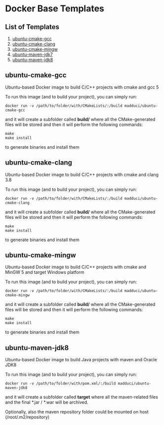 # Docker Base Templates

## List of Templates
1. [ubuntu-cmake-gcc](#ubuntu-cmake-gcc)
2. [ubuntu-cmake-clang](#ubuntu-cmake-clang)
3. [ubuntu-cmake-mingw](#ubuntu-cmake-mingw)
4. [ubuntu-maven-jdk7](#ubuntu-maven-jdk7)
4. [ubuntu-maven-jdk8](#ubuntu-maven-jdk8)

## ubuntu-cmake-gcc

Ubuntu-based Docker image to build C/C++ projects with cmake and gcc 5

To run this image (and to build your project), you can simply run:

	docker run -v /path/to/folder/with/CMakeLists/:/build madduci/ubuntu-cmake-gcc

and it will create a subfolder called **build/** where all the CMake-generated files will be stored and then it will perform the following commands: 

	make
	make install

to generate binaries and install them

## ubuntu-cmake-clang

Ubuntu-based Docker image to build C/C++ projects with cmake and clang 3.8

To run this image (and to build your project), you can simply run:

	docker run -v /path/to/folder/with/CMakeLists/:/build madduci/ubuntu-cmake-clang

and it will create a subfolder called **build/** where all the CMake-generated files will be stored and then it will perform the following commands: 

	make
	make install

to generate binaries and install them

## ubuntu-cmake-mingw

Ubuntu-based Docker image to build C/C++ projects with cmake and MinGW 5 and target Windows platform

To run this image (and to build your project), you can simply run:

	docker run -v /path/to/folder/with/CMakeLists/:/build madduci/ubuntu-cmake-mingw

and it will create a subfolder called **build/** where all the CMake-generated files will be stored and then it will perform the following commands: 

	make
	make install

to generate binaries and install them

## ubuntu-maven-jdk8

Ubuntu-based Docker image to build Java projects with maven and Oracle JDK8

To run this image (and to build your project), you can simply run:

	docker run -v /path/to/folder/with/pom.xml/:/build madduci/ubuntu-maven-jdk8

and it will create a subfolder called **target** where all the maven-related files and the final *.jar / *.war will be archived.

Optionally, also the maven repository folder could be mounted on host (/root/.m2/repository)